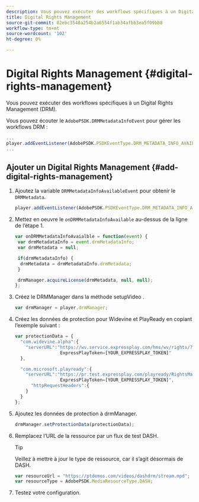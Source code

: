 ```yaml
---
description: Vous pouvez exécuter des workflows spécifiques à un Digital Rights Management (DRM).
title: Digital Rights Management
source-git-commit: 02ebc3548a254b2a6554f1ab34afbb3ea5f09bb8
workflow-type: tm+mt
source-wordcount: '102'
ht-degree: 0%

---
```


# Digital Rights Management {#digital-rights-management}

Vous pouvez exécuter des workflows spécifiques à un Digital Rights Management (DRM).

Vous pouvez écouter le `AdobePSDK.DRMMetadataInfoEvent` pour gérer les workflows DRM :

```js
... 
player.addEventListener(AdobePSDK.PSDKEventType.DRM_METADATA_INFO_AVAILABLE, onDRMMetadataInfoAvailable);
...
```

## Ajouter un Digital Rights Management {#add-digital-rights-management}

1. Ajoutez la variable `DRMMetadataInfoAvailableEvent` pour obtenir le `DRMMetadata`.

   ```js
   player.addEventListener(AdobePSDK.PSDKEventType.DRM_METADATA_INFO_AVAILABLE, onDRMMetadataInfoAvaialble);
   ```

1. Mettez en oeuvre le `onDRMMetadataInfoAvailable` au-dessus de la ligne de l’étape 1.

   ```js
   var onDRMMetadataInfoAvaialble = function(event) { 
    var drmMetadataInfo = event.drmMetadataInfo; 
    var drmMetadata = null; 
   
    if(drmMetadataInfo) { 
     drmMetadata = drmMetadataInfo.drmMetadata; 
    } 
   
    drmManager.acquireLicense(drmMetadata, null, null); 
   };
   ```

1. Créez le DRMManager dans la méthode setupVideo .

   ```js
   var drmManager = player.drmManager;
   ```

1. Créez les données de protection pour Widevine et PlayReady en copiant l’exemple suivant :

   ```js
   var protectionData = { 
     "com.widevine.alpha":{ 
       "serverURL":"https://wv.service.expressplay.com/hms/wv/rights/? 
                    ExpressPlayToken=[YOUR_EXPRESSPLAY_TOKEN]"  
     }, 
   
     "com.microsoft.playready":{ 
       "serverURL":"https://pr.test.expressplay.com/playready/RightsManager.asmx? 
                    ExpressPlayToken=[YOUR_EXPRESSPLAY_TOKEN]", 
         "httpRequestHeaders":{ 
       } 
     } 
   };
   ```

1. Ajoutez les données de protection à drmManager.

   ```js
   drmManager.setProtectionData(protectionData);
   ```

1. Remplacez l’URL de la ressource par un flux de test DASH.

   >[!TIP]
   >
   >Veillez à mettre à jour le type de ressource, car il s’agit désormais de DASH.

   ```js
   var resourceUrl = "https://ptdemos.com/videos/dashdrm/stream.mpd"; 
   var resourceType = AdobePSDK.MediaResourceType.DASH;
   ```

1. Testez votre configuration.
